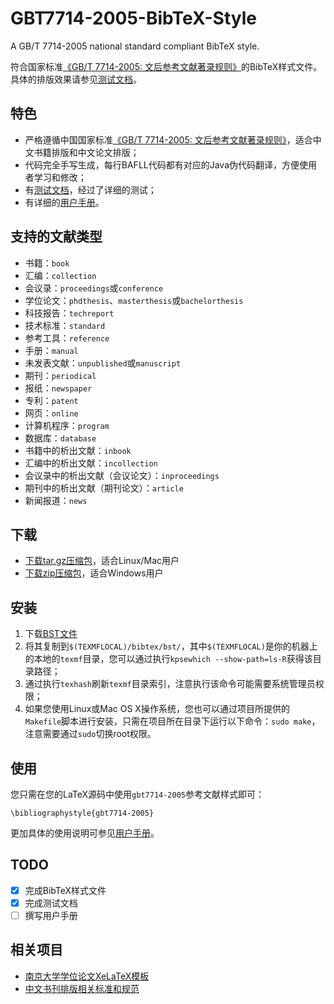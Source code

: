 # GBT7714-2005-BibTeX-Style

A GB/T 7714-2005 national standard compliant BibTeX style.

符合国家标准[《GB/T 7714-2005: 文后参考文献著录规则》][gbt7714-2005]的BibTeX样式文件。具体的排版效果请参见[测试文档][test]。

## 特色

- 严格遵循中国国家标准[《GB/T 7714-2005: 文后参考文献著录规则》][gbt7714-2005]，适合中文书籍排版和中文论文排版；
- 代码完全手写生成，每行BAFLL代码都有对应的Java伪代码翻译，方便使用者学习和修改；
- 有[测试文档][test]，经过了详细的测试；
- 有详细的[用户手册][manual]。

## 支持的文献类型

- 书籍：`book`
- 汇编：`collection`
- 会议录：`proceedings`或`conference`
- 学位论文：`phdthesis`、`masterthesis`或`bachelorthesis`
- 科技报告：`techreport`
- 技术标准：`standard`
- 参考工具：`reference`
- 手册：`manual`
- 未发表文献：`unpublished`或`manuscript`
- 期刊：`periodical`
- 报纸：`newspaper`
- 专利：`patent`
- 网页：`online`
- 计算机程序：`program`
- 数据库：`database`
- 书籍中的析出文献：`inbook`
- 汇编中的析出文献：`incollection`
- 会议录中的析出文献（会议论文）：`inproceedings`
- 期刊中的析出文献（期刊论文）：`article`
- 新闻报道：`news`

## 下载

- [下载tar.gz压缩包][targz]，适合Linux/Mac用户
- [下载zip压缩包][zip]，适合Windows用户

[targz]: https://github.com/Haixing-Hu/GBT7714-2005-BibTeX-Style/tarball/master
[zip]: https://github.com/Haixing-Hu/GBT7714-2005-BibTeX-Style/zipball/master

## 安装

1. 下载[BST文件][bst]
2. 将其复制到`$(TEXMFLOCAL)/bibtex/bst/`，其中`$(TEXMFLOCAL)`是你的机器上的本地的`texmf`目录，您可以通过执行`kpsewhich --show-path=ls-R`获得该目录路径；
3. 通过执行`texhash`刷新`texmf`目录索引，注意执行该命令可能需要系统管理员权限；
4. 如果您使用Linux或Mac OS X操作系统，您也可以通过项目所提供的`Makefile`脚本进行安装，只需在项目所在目录下运行以下命令：`sudo make`，注意需要通过`sudo`切换root权限。

## 使用

您只需在您的LaTeX源码中使用`gbt7714-2005`参考文献样式即可：

```
\bibliographystyle{gbt7714-2005}
```

更加具体的使用说明可参见[用户手册][manual]。

## TODO

- [x] 完成BibTeX样式文件
- [x] 完成测试文档
- [ ] 撰写用户手册

## 相关项目

- [南京大学学位论文XeLaTeX模板][nju-thesis]
- [中文书刊排版相关标准和规范][typesetting-standard]

[gbt7714-2005]: https://github.com/Haixing-Hu/typesetting-standard/raw/master/%E5%9B%BE%E4%B9%A6%E3%80%81%E6%9C%9F%E5%88%8A%E3%80%81%E8%AE%BA%E6%96%87%E7%9A%84%E7%BC%96%E6%8E%92/%E3%80%90GB:T%207714-2005%E3%80%91%E6%96%87%E5%90%8E%E5%8F%82%E8%80%83%E6%96%87%E7%8C%AE%E8%91%97%E5%BD%95%E8%A7%84%E5%88%99.pdf
[bst]: https://raw.github.com/Haixing-Hu/GBT7714-2005-BibTeX-Style/master/gbt7714-2005.bst
[test]: https://raw.github.com/Haixing-Hu/GBT7714-2005-BibTeX-Style/master/test/test.pdf
[manual]: https://raw.github.com/Haixing-Hu/GBT7714-2005-BibTeX-Style/master/manual/manual.pdf
[nju-thesis]: https://github.com/Haixing-Hu/nju-thesis
[typesetting-standard]: https://github.com/Haixing-Hu/typesetting-standard
